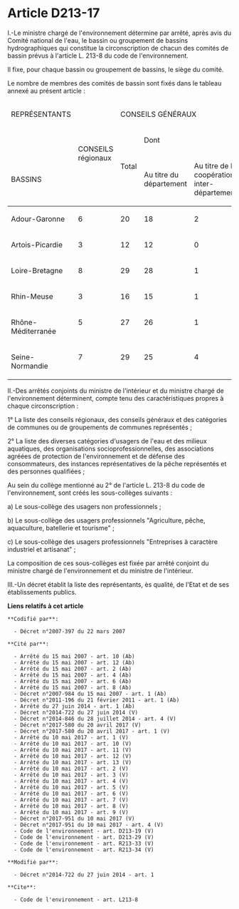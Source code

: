 # Article D213-17

I.-Le ministre chargé de l'environnement détermine par arrêté, après avis du Comité national de l'eau, le bassin ou
groupement de bassins hydrographiques qui constitue la circonscription de chacun des comités de bassin prévus à l'article L.
213-8 du code de l'environnement. 

Il fixe, pour chaque bassin ou groupement de bassins, le siège du comité. 

Le nombre de membres des comités de bassin sont fixés dans le tableau annexé au présent article : 

<table>
  <thead>
    <tr>
      <td width="52">

REPRÉSENTANTS 

</td>
      <td width="52" rowspan="3">

CONSEILS régionaux 

</td>
      <td colspan="3" width="156">

CONSEILS GÉNÉRAUX 

</td>
      <td rowspan="3" width="52">

COMMUNES ou groupements de communes 

</td>
      <td rowspan="3" width="52">

USAGERS, organisations professionnelles, associations agréées, institutions représentatives personnes qualifiées 

</td>
      <td width="39" rowspan="3">

ÉTAT 

</td>
      <td width="52" rowspan="3">

TOTAL 

</td>
    </tr>
    <tr>
      <td width="52">

</td>
      <td rowspan="2" width="52">

Total 

</td>
      <td width="104" colspan="2">

Dont 

</td>
    </tr>
    <tr>
      <td width="52">

BASSINS 

</td>
      <td width="52">

Au titre du département 

</td>
      <td width="52">

Au titre de la coopération inter-départementale 

</td>
    </tr>
  </thead>
  <tbody>
    <tr>
      <td valign="top">

Adour-Garonne 

</td>
      <td valign="top">

6 

</td>
      <td valign="top">

20 

</td>
      <td valign="top">

18 

</td>
      <td valign="top">

2 

</td>
      <td valign="top">

28 

</td>
      <td valign="top">

54 

</td>
      <td valign="top">

27 

</td>
      <td valign="top">

135 

</td>
    </tr>
    <tr>
      <td valign="top">

Artois-Picardie 

</td>
      <td valign="top">

3 

</td>
      <td valign="top">

12 

</td>
      <td valign="top">

12 

</td>
      <td valign="top">

0 

</td>
      <td valign="top">

17 

</td>
      <td valign="top">

32 

</td>
      <td valign="top">

16 

</td>
      <td valign="top">

80 

</td>
    </tr>
    <tr>
      <td valign="top">

Loire-Bretagne 

</td>
      <td valign="top">

8 

</td>
      <td valign="top">

29 

</td>
      <td valign="top">

28 

</td>
      <td valign="top">

1 

</td>
      <td valign="top">

39 

</td>
      <td valign="top">

76 

</td>
      <td valign="top">

38 

</td>
      <td valign="top">

190 

</td>
    </tr>
    <tr>
      <td valign="top">

Rhin-Meuse 

</td>
      <td valign="top">

3 

</td>
      <td valign="top">

16 

</td>
      <td valign="top">

15 

</td>
      <td valign="top">

1 

</td>
      <td valign="top">

21 

</td>
      <td valign="top">

40 

</td>
      <td valign="top">

20 

</td>
      <td valign="top">

100 

</td>
    </tr>
    <tr>
      <td valign="top">

Rhône-Méditerranée 

</td>
      <td valign="top">

5 

</td>
      <td valign="top">

27 

</td>
      <td valign="top">

26 

</td>
      <td valign="top">

1 

</td>
      <td valign="top">

34 

</td>
      <td valign="top">

66 

</td>
      <td valign="top">

33 

</td>
      <td valign="top">

165 

</td>
    </tr>
    <tr>
      <td valign="top">

Seine-Normandie 

</td>
      <td valign="top">

7 

</td>
      <td valign="top">

29 

</td>
      <td valign="top">

25 

</td>
      <td valign="top">

4 

</td>
      <td valign="top">

38 

</td>
      <td valign="top">

74 

</td>
      <td valign="top">

37 

</td>
      <td valign="top">

185 

</td>
    </tr>
  </tbody>
</table>

II.-Des arrêtés conjoints du ministre de l'intérieur et du ministre chargé de l'environnement déterminent, compte tenu des
caractéristiques propres à chaque circonscription : 

1° La liste des conseils régionaux, des conseils généraux et des catégories de communes ou de groupements de communes
représentés ; 

2° La liste des diverses catégories d'usagers de l'eau et des milieux aquatiques, des organisations socioprofessionnelles,
des associations agréées de protection de l'environnement et de défense des consommateurs, des instances représentatives de
la pêche représentés et des personnes qualifiées ; 

Au sein du collège mentionné au 2° de l'article L. 213-8 du code de l'environnement, sont créés les sous-collèges suivants :

a) Le sous-collège des usagers non professionnels ;

b) Le sous-collège des usagers professionnels "Agriculture, pêche, aquaculture, batellerie et tourisme" ;

c) Le sous-collège des usagers professionnels "Entreprises à caractère industriel et artisanat" ;

La composition de ces sous-collèges est fixée par arrêté conjoint du ministre chargé de l'environnement et du ministre de
l'intérieur.

III.-Un décret établit la liste des représentants, ès qualité, de l'Etat et de ses établissements publics.

**Liens relatifs à cet article**

	**Codifié par**:

	  - Décret n°2007-397 du 22 mars 2007

	**Cité par**:

	  - Arrêté du 15 mai 2007 - art. 10 (Ab)
	  - Arrêté du 15 mai 2007 - art. 12 (Ab)
	  - Arrêté du 15 mai 2007 - art. 2 (Ab)
	  - Arrêté du 15 mai 2007 - art. 4 (Ab)
	  - Arrêté du 15 mai 2007 - art. 6 (Ab)
	  - Arrêté du 15 mai 2007 - art. 8 (Ab)
	  - Décret n°2007-984 du 15 mai 2007 - art. 1 (Ab)
	  - Décret n°2011-196 du 21 février 2011 - art. 1 (Ab)
	  - Arrêté du 27 juin 2014 - art. 1 (Ab)
	  - Décret n°2014-722 du 27 juin 2014 (V)
	  - Décret n°2014-846 du 28 juillet 2014 - art. 4 (V)
	  - Décret n°2017-580 du 20 avril 2017 (V)
	  - Décret n°2017-580 du 20 avril 2017 - art. 1 (V)
	  - Arrêté du 10 mai 2017 - art. 1 (V)
	  - Arrêté du 10 mai 2017 - art. 10 (V)
	  - Arrêté du 10 mai 2017 - art. 11 (V)
	  - Arrêté du 10 mai 2017 - art. 12 (V)
	  - Arrêté du 10 mai 2017 - art. 13 (V)
	  - Arrêté du 10 mai 2017 - art. 2 (V)
	  - Arrêté du 10 mai 2017 - art. 3 (V)
	  - Arrêté du 10 mai 2017 - art. 4 (V)
	  - Arrêté du 10 mai 2017 - art. 5 (V)
	  - Arrêté du 10 mai 2017 - art. 6 (V)
	  - Arrêté du 10 mai 2017 - art. 7 (V)
	  - Arrêté du 10 mai 2017 - art. 8 (V)
	  - Arrêté du 10 mai 2017 - art. 9 (V)
	  - Décret n°2017-951 du 10 mai 2017 (V)
	  - Décret n°2017-951 du 10 mai 2017 - art. 4 (V)
	  - Code de l'environnement - art. D213-19 (V)
	  - Code de l'environnement - art. D213-29 (V)
	  - Code de l'environnement - art. R213-33 (V)
	  - Code de l'environnement - art. R213-34 (V)

	**Modifié par**:

	  - Décret n°2014-722 du 27 juin 2014 - art. 1

	**Cite**:

	  - Code de l'environnement - art. L213-8
